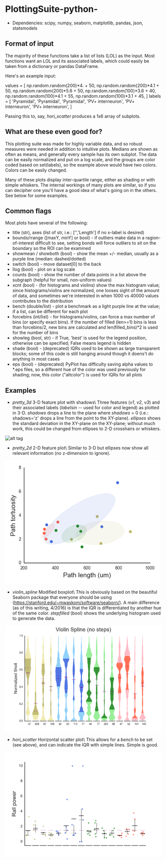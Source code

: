 # PlottingSuite-python-


* Dependencies: scipy, numpy, seaborn, matplotlib, pandas, json, statsmodels

## Format of input
The majority of these functions take a list of lists (LOL) as the input. Most functions want an LOL and its associated labels, which could easily be taken from a dictionary or pandas DataFrame.

Here's an example input:

values = [
  np.random.random(200)*4. + 50,
  np.random.random(200)*4.1 + 50,
  np.random.random(200)*5.6 + 50,
  np.random.random(100)*3.6 + 40,
  np.random.random(100)*4.1 + 55,
  np.random.random(100)*3.1 + 45,
  ]
labels = [
  'Pyramidal',
  'Pyramidal',
  'Pyramidal',
  'PV+ interneuron',
  'PV+ interneuron',
  'PV+ interneuron',
  ]

Passing this to, say, *hori_scatter* produces a 1x6 array of subplots.

## What are these even good for?
This plotting suite was made for highly variable data, and so robust measures were needed in addition to intuitive plots. Medians are shown as often as means, and generally every sample has its own subplot. The data can be easily normalized and put on a log scale, and the groups are color coded based on set(labels), so the example above would have two colors. Colors can be easily changed.

Many of these plots display inter-quartile range, either as shading or with simple whiskers. The internal workings of many plots are similar, so if you can decipher one you'll have a good idea of what's going on in the others. See below for some examples.

## Common flags
Most plots have several of the following:
* title (str), axes (list of str, i.e.: ['','Length'] if no x-label is desired)
* bounds/rrange ([maxY, minY] or bool) - if outliers make data in a ragion-of-interest difficult to see, setting bonds will force outliers to sit on the boundary so the ROI can be examined
* showmean / showboth (bool) - show the mean +/- median, usually as a purple line (median: dashed/dotted)
* switch (bool)    - move dataset[0] to the back
* llog (bool)      - plot on a log scale
* counts (bool)    - show the number of data points in a list above the subgraph (helpful for small, non-uniform values)
* xcnt (bool)      - (for histograms and violins) show the max histogram value; since histograms/violins are normalized, one looses sight of the amount of data, and sometimes we're interested in when 1000 vs 40000 values contributes to the distribution
* bench (double/list) - plot a benchmark as a light purple line at the value; if a list, can be different for each plot
* forcebins (int/list) - for histograms/violins, can force a max number of bins (or specify exact bins). If the number of filled (len>=1) bins is less than forcebins/2, new bins are calculated and len(filled_bins)*2 is used for the number of bins
* showleg (bool, str) - if True, 'best' is used for the legend position, otherwise can be specified; False means legend is hidden
* shade (bool)     - (deprecated) IQRs used to be shown as large transparent blocks; some of this code is still hanging around though it doens't do anything in most cases
* eps (bool)       - (deprecated) PyPlot has difficulty saving alpha values to *.eps files, so a different hue of the color was used previously for shading; now, this color ("altcolor") is used for IQRs for all plots


## Examples

* *pretty_3d* 3-D feature plot with shadows\\
Three features (_v1_, _v2_, _v3_) and their associated labels (_labelsin_ -- used for color and legend) as plotted in 3-D. _shadows_ drops a line to the plane where _shadows_ = 0 (i.e.: shadows='z' drops a line from the point to the XY-plane). _ellipses_ shows the standard deviation in the XY-plane on the XY-plane; without much work, this could be changed from ellipses to 2-D crosshairs or whiskers.

![alt tag](https://raw.githubusercontent.com/acsutt0n/PlottingSuite-python-/master/\/subtrees_3d_scatter.png)

* *pretty_2d* 2-D feature plot\\
Similar to 3-D but ellipses now show all relevant information (no z-dimension to ignore).

![alt tag](https://raw.githubusercontent.com/acsutt0n/PlottingSuite-python-/master/paths_2d_scatter.png)

* *violin_spline* Modified boxplot\\
This is obviously based on the beautiful Seaborn package that everyone should be using (https://stanford.edu/~mwaskom/software/seaborn/). A main difference (as of this writing, 4/2016) is that the IQR is differentiated by another hue of the same color. _stepfilled_ (bool) shows the underlying histogram used to generate the data.

![alt tag](https://raw.githubusercontent.com/acsutt0n/PlottingSuite-python-/master/violin_example.png)

* *hori_scatter* Horizontal scatter plot\\
This allows for a _bench_ to be set (see above), and can indicate the IQR with simple lines. Simple is good.

![alt tag](https://raw.githubusercontent.com/acsutt0n/PlottingSuite-python-/master/scatter_bench_crosshairs.png)
